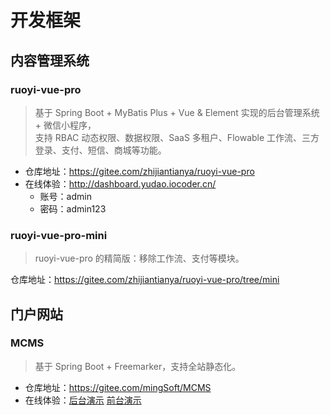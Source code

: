 # 开发框架

## 内容管理系统

### ruoyi-vue-pro

> 基于 Spring Boot + MyBatis Plus + Vue & Element 实现的后台管理系统 + 微信小程序，  
> 支持 RBAC 动态权限、数据权限、SaaS 多租户、Flowable 工作流、三方登录、支付、短信、商城等功能。

- 仓库地址：<https://gitee.com/zhijiantianya/ruoyi-vue-pro>
- 在线体验：<http://dashboard.yudao.iocoder.cn/>
  - 账号：admin
  - 密码：admin123

### ruoyi-vue-pro-mini

> ruoyi-vue-pro 的精简版：移除工作流、支付等模块。

仓库地址：<https://gitee.com/zhijiantianya/ruoyi-vue-pro/tree/mini>

## 门户网站

### MCMS

> 基于 Spring Boot + Freemarker，支持全站静态化。

- 仓库地址：<https://gitee.com/mingSoft/MCMS>
- 在线体验：[后台演示](http://a.cms.demo.mingsoft.net/ms/login.do) [前台演示](http://a.cms.demo.mingsoft.net/)
